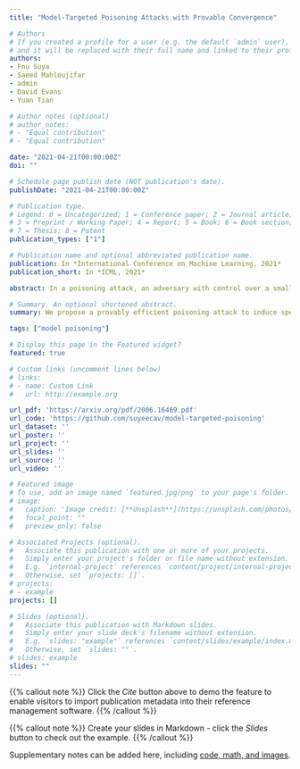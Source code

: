 ```yaml
---
title: "Model-Targeted Poisoning Attacks with Provable Convergence"

# Authors
# If you created a profile for a user (e.g. the default `admin` user), write the username (folder name) here 
# and it will be replaced with their full name and linked to their profile.
authors:
- Fnu Suya
- Saeed Mahloujifar
- admin
- David Evans
- Yuan Tian

# Author notes (optional)
# author_notes:
# - "Equal contribution"
# - "Equal contribution"

date: "2021-04-21T00:00:00Z"
doi: ""

# Schedule page publish date (NOT publication's date).
publishDate: "2021-04-21T00:00:00Z"

# Publication type.
# Legend: 0 = Uncategorized; 1 = Conference paper; 2 = Journal article;
# 3 = Preprint / Working Paper; 4 = Report; 5 = Book; 6 = Book section;
# 7 = Thesis; 8 = Patent
publication_types: ["1"]

# Publication name and optional abbreviated publication name.
publication: In *International Conference on Machine Learning, 2021*
publication_short: In *ICML, 2021*

abstract: In a poisoning attack, an adversary with control over a small fraction of the training data attempts to select that data in a way that induces a corrupted model that misbehaves in favor of the adversary. We consider poisoning attacks against convex machine learning models and propose an efficient poisoning attack designed to induce a specified model. Unlike previous model-targeted poisoning attacks, our attack comes with provable convergence to {\it any} attainable target classifier. The distance from the induced classifier to the target classifier is inversely proportional to the square root of the number of poisoning points. We also provide a lower bound on the minimum number of poisoning points needed to achieve a given target classifier. Our method uses online convex optimization, so finds poisoning points incrementally. This provides more flexibility than previous attacks which require a priori assumption about the number of poisoning points. Our attack is the first model-targeted poisoning attack that provides provable convergence for convex models, and in our experiments, it either exceeds or matches state-of-the-art attacks in terms of attack success rate and distance to the target model.

# Summary. An optional shortened abstract.
summary: We propose a provably efficient poisoning attack to induce specificied target models.

tags: ["model poisoning"]

# Display this page in the Featured widget?
featured: true

# Custom links (uncomment lines below)
# links:
# - name: Custom Link
#   url: http://example.org

url_pdf: 'https://arxiv.org/pdf/2006.16469.pdf'
url_code: 'https://github.com/suyeecav/model-targeted-poisoning'
url_dataset: ''
url_poster: ''
url_project: ''
url_slides: ''
url_source: ''
url_video: ''

# Featured image
# To use, add an image named `featured.jpg/png` to your page's folder. 
# image:
#   caption: 'Image credit: [**Unsplash**](https://unsplash.com/photos/pLCdAaMFLTE)'
#   focal_point: ""
#   preview_only: false

# Associated Projects (optional).
#   Associate this publication with one or more of your projects.
#   Simply enter your project's folder or file name without extension.
#   E.g. `internal-project` references `content/project/internal-project/index.md`.
#   Otherwise, set `projects: []`.
# projects:
# - example
projects: []

# Slides (optional).
#   Associate this publication with Markdown slides.
#   Simply enter your slide deck's filename without extension.
#   E.g. `slides: "example"` references `content/slides/example/index.md`.
#   Otherwise, set `slides: ""`.
# slides: example
slides: ""
---
```


{{% callout note %}}
Click the *Cite* button above to demo the feature to enable visitors to import publication metadata into their reference management software.
{{% /callout %}}

{{% callout note %}}
Create your slides in Markdown - click the *Slides* button to check out the example.
{{% /callout %}}

Supplementary notes can be added here, including [code, math, and images](https://wowchemy.com/docs/writing-markdown-latex/).
